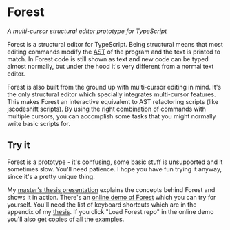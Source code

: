 # Forest

_A multi-cursor structural editor prototype for TypeScript_

Forest is a structural editor for TypeScript. Being structural means that most editing commands modify the [AST](https://en.wikipedia.org/wiki/Abstract_syntax_tree) of the program and the text is printed to match. In Forest code is still shown as text and new code can be typed almost normally, but under the hood it's very different from a normal text editor.

Forest is also built from the ground up with multi-cursor editing in mind. It's the only structural editor which specially integrates multi-cursor features. This makes Forest an interactive equivalent to AST refactoring scripts (like jscodeshift scripts). By using the right combination of commands with multiple cursors, you can accomplish some tasks that you might normally write basic scripts for.

## Try it

Forest is a prototype - it's confusing, some basic stuff is unsupported and it sometimes slow. You'll need patience. I hope you have fun trying it anyway, since it's a pretty unique thing.

My [master's thesis presentation](https://youtu.be/ze_nJlKkckg) explains the concepts behind Forest and shows it in action. There's an [online demo of Forest](https://forest.walr.is/) which you can try for yourself. You'll need the list of keyboard shortcuts which are in the appendix of my [thesis](https://doi.org/10.3929/ethz-b-000526812). If you click "Load Forest repo" in the online demo you'll also get copies of all the examples.
